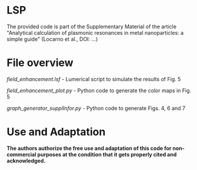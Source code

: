 # LSP
The provided code is part of the Supplementary Material of the article "Analytical calculation of plasmonic resonances in metal nanoparticles: a simple guide" (Locarno et al., DOI: ...)

# File overview
<i>field_enhancement.lsf</i> - Lumerical script to simulate the results of Fig. 5

<i>field_enhancement_plot.py</i> - Python code to generate the color maps in Fig. 5

<i>graph_generator_supplInfor.py</i> - Python code to generate Figs. 4, 6 and 7

# Use and Adaptation
<b>The authors authorize the free use and adaptation of this code for non-commercial purposes at the condition that it gets properly cited and acknowledged.</b>
